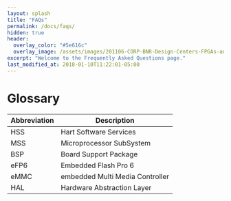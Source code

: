 ```yaml
---
layout: splash
title: "FAQs"
permalink: /docs/faqs/
hidden: true
header:
  overlay_color: "#5e616c"
  overlay_image: /assets/images/201106-CORP-BNR-Design-Centers-FPGAs-and-plds-Banner-2880x280.jpg
excerpt: "Welcome to the Frequently Asked Questions page."
last_modified_at: 2018-01-10T11:22:01-05:00
---
```



# Glossary 


| **Abbreviation**  | **Description** |
| --- | --- |
| HSS | Hart Software Services |
| MSS | Microprocessor SubSystem |
| BSP | Board Support Package |
| eFP6 | Embedded Flash Pro 6 |
| eMMC | embedded Multi Media Controller |
| HAL | Hardware Abstraction Layer  |
